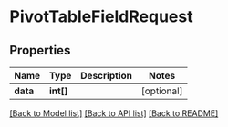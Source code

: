 # PivotTableFieldRequest

## Properties
Name | Type | Description | Notes
------------ | ------------- | ------------- | -------------
**data** | **int[]** |  | [optional] 

[[Back to Model list]](../README.md#documentation-for-models) [[Back to API list]](../README.md#documentation-for-api-endpoints) [[Back to README]](../README.md)


